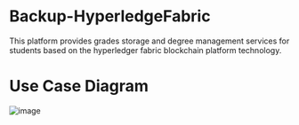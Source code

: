 # Backup-HyperledgeFabric
This platform provides grades storage and degree management services for students based on the hyperledger fabric blockchain platform technology.
# Use Case Diagram
![image](https://github.com/Anh2208/Hyperledge-Fabric-for-Education/assets/115959471/291417b7-9ef2-47a3-8022-1ad40ccfda66)
